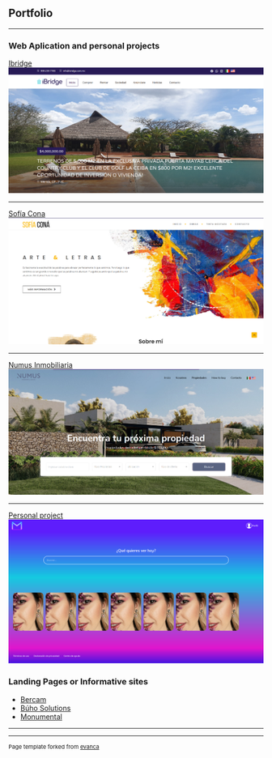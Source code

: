 ## Portfolio

---

### Web Aplication and personal projects

[Ibridge](http://ibridge.com.mx/es)
<img src="images/proyecto_ibridge.png?raw=true" target="_blank" href=""/>

---
[Sofía Cona](http://sofiacona.com/)
<img src="images/proyecto_sofia.png?raw=true"/>

---
[Numus Inmobiliaria](http://www.numusinmobiliaria.com/es)
<img src="images/proyecto_numus.png?raw=true"/>

---
[Personal project](https://joelsanram.github.io/DesarrolloMaquetacion/)
<img src="images/personal.png?raw=true" target="_blank" href=""/>

### Landing Pages or Informative sites

- [Bercam](https://www.grupobercam.com/)
- [Búho Solutions](https://www.buho-solutions.com)
- [Monumental](http://monumentalwall.com/)

---




---
<p style="font-size:11px">Page template forked from <a href="https://github.com/evanca/quick-portfolio">evanca</a></p>
<!-- Remove above link if you don't want to attibute -->
